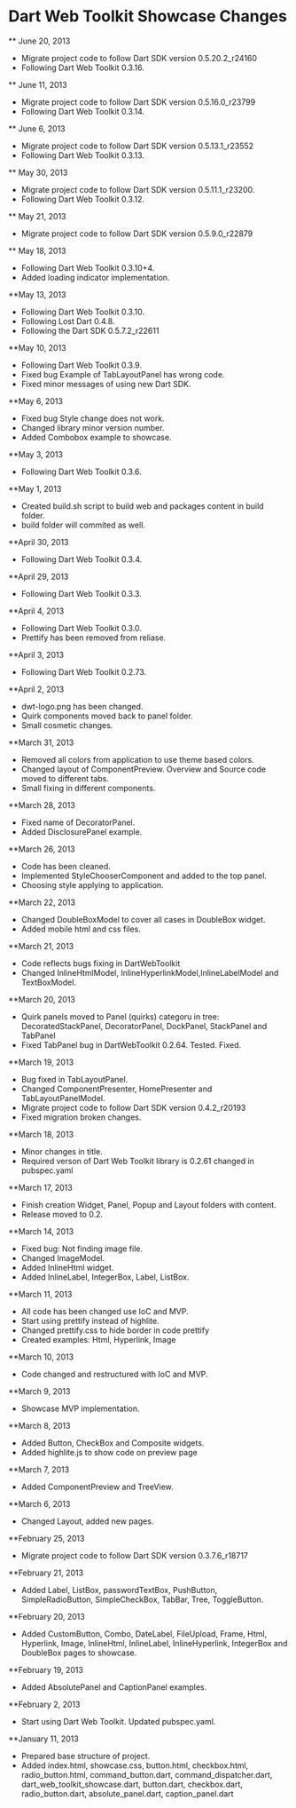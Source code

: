Dart Web Toolkit Showcase Changes
=================================

** June 20, 2013

* Migrate project code to follow Dart SDK version 0.5.20.2_r24160
* Following Dart Web Toolkit 0.3.16.

** June 11, 2013

* Migrate project code to follow Dart SDK version 0.5.16.0_r23799
* Following Dart Web Toolkit 0.3.14.

** June 6, 2013

* Migrate project code to follow Dart SDK version 0.5.13.1_r23552
* Following Dart Web Toolkit 0.3.13.

** May 30, 2013

* Migrate project code to follow Dart SDK version 0.5.11.1_r23200.
* Following Dart Web Toolkit 0.3.12.

** May 21, 2013

* Migrate project code to follow Dart SDK version 0.5.9.0_r22879

** May 18, 2013

* Following Dart Web Toolkit 0.3.10+4.
* Added loading indicator implementation.

**May 13, 2013

* Following Dart Web Toolkit 0.3.10.
* Following Lost Dart 0.4.8.
* Following the Dart SDK 0.5.7.2_r22611

**May 10, 2013

* Following Dart Web Toolkit 0.3.9.
* Fixed bug Example of TabLayoutPanel has wrong code.
* Fixed minor messages of using new Dart SDK.

**May 6, 2013

* Fixed bug Style change does not work.
* Changed library minor version number.
* Added Combobox example to showcase.

**May 3, 2013

* Following Dart Web Toolkit 0.3.6.

**May 1, 2013

* Created build.sh script to build web and packages content in build folder.
* build folder will commited as well.

**April 30, 2013

* Following Dart Web Toolkit 0.3.4.

**April 29, 2013

* Following Dart Web Toolkit 0.3.3.

**April 4, 2013

* Following Dart Web Toolkit 0.3.0.
* Prettify has been removed from reliase.

**April 3, 2013

* Following Dart Web Toolkit 0.2.73.

**April 2, 2013

* dwt-logo.png has been changed.
* Quirk components moved back to panel folder.
* Small cosmetic changes.

**March 31, 2013

* Removed all colors from application to use theme based colors.
* Changed layout of ComponentPreview. Overview and Source code moved to different tabs.
* Small fixing in different components.

**March 28, 2013

* Fixed name of DecoratorPanel.
* Added DisclosurePanel example.

**March 26, 2013

* Code has been cleaned.
* Implemented StyleChooserComponent and added to the top panel.
* Choosing style applying to application.

**March 22, 2013

* Changed DoubleBoxModel to cover all cases in DoubleBox widget.
* Added mobile html and css files.

**March 21, 2013

* Code reflects bugs fixing in DartWebToolkit
* Changed InlineHtmlModel, InlineHyperlinkModel,InlineLabelModel and TextBoxModel.

**March 20, 2013

* Quirk panels moved to Panel (quirks) categoru in tree: DecoratedStackPanel, DecoratorPanel, DockPanel, StackPanel and TabPanel
* Fixed TabPanel bug in DartWebToolkit 0.2.64. Tested. Fixed.

**March 19, 2013

* Bug fixed in TabLayoutPanel.
* Changed ComponentPresenter, HomePresenter and TabLayoutPanelModel.
* Migrate project code to follow Dart SDK version 0.4.2_r20193
* Fixed migration broken changes.

**March 18, 2013

* Minor changes in title.
* Required verson of Dart Web Toolkit library is 0.2.61 changed in pubspec.yaml

**March 17, 2013

* Finish creation Widget, Panel, Popup and Layout folders with content.
* Release moved to 0.2.

**March 14, 2013

* Fixed bug: Not finding image file. 
* Changed ImageModel.
* Added InlineHtml widget.
* Added InlineLabel, IntegerBox, Label, ListBox.

**March 11, 2013

* All code has been changed use IoC and MVP.
* Start using prettify instead of highlite.
* Changed prettify.css to hide border in code prettify
* Created examples: Html, Hyperlink, Image

**March 10, 2013

* Code changed and restructured with IoC and MVP. 

**March 9, 2013

* Showcase MVP implementation.

**March 8, 2013

* Added Button, CheckBox and Composite widgets.
* Added highlite.js to show code on preview page

**March 7, 2013

* Added ComponentPreview and TreeView.

**March 6, 2013

* Changed Layout, added new pages.

**February 25, 2013

* Migrate project code to follow Dart SDK version 0.3.7.6_r18717

**February 21, 2013

* Added Label, ListBox, passwordTextBox, PushButton, SimpleRadioButton, SimpleCheckBox, TabBar, Tree, ToggleButton.

**February 20, 2013

* Added CustomButton, Combo, DateLabel, FileUpload, Frame, Html, Hyperlink, Image, InlineHtml, InlineLabel, InlineHyperlink, IntegerBox and DoubleBox pages to showcase.

**February 19, 2013

* Added AbsolutePanel and CaptionPanel examples.

**February 2, 2013

* Start using Dart Web Toolkit. Updated pubspec.yaml.

**January 11, 2013

* Prepared base structure of project.
* Added index.html, showcase.css, button.html, checkbox.html, radio_button.html, command_button.dart, command_dispatcher.dart, dart_web_toolkit_showcase.dart, button.dart, checkbox.dart, radio_button.dart, absolute_panel.dart, caption_panel.dart
